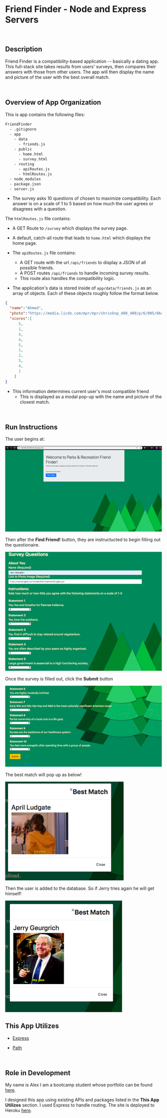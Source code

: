 # Friend Finder - Node and Express Servers

<br>

## Description

Friend Finder is a compatibility-based  application -- basically a dating app. This full-stack site takes results from users' surveys, then compares their answers with those from other users. The app will then display the name and picture of the user with the best overall match.



<br>

## Overview of App Organization

This is app contains the following files:

  ```
  FriendFinder
    - .gitignore
    - app
      - data
        - friends.js
      - public
        - home.html
        - survey.html
      - routing
        - apiRoutes.js
        - htmlRoutes.js
    - node_modules
    - package.json
    - server.js
  ```
  
* The survey asks 10 questions of chosen to maximize compatibility. Each answer is on a scale of 1 to 5 based on how much the user agrees or disagrees with a question.

The `htmlRoutes.js` file contains:

   * A GET Route to `/survey` which displays the survey page.
   * A default, catch-all route that leads to `home.html` which displays the home page.

* The `apiRoutes.js` file contains:

   * A GET route with the url `/api/friends` to display a JSON of all possible friends.
   * A POST routes `/api/friends` to handle incoming survey results. 
   * This route also handles the compatibility logic.

* The application's data is stored inside of `app/data/friends.js` as an array of objects. Each of these objects roughly follow the format below.

```json
{
  "name":"Ahmed",
  "photo":"https://media.licdn.com/mpr/mpr/shrinknp_400_400/p/6/005/064/1bd/3435aa3.jpg",
  "scores":[
      5,
      1,
      4,
      4,
      5,
      1,
      2,
      5,
      4,
      1
    ]
}
```

* This information determines current user's most compatible friend
  * This is displayed as a modal pop-up with the name and picture of the closest match.



<br>

## Run Instructions

The user begins at:

![HomeScreen](assets/images/HomeScreen.png)

Then after the **Find Friend!** button, they are instructucted to begin filling out the questionaire.

![InitialSurvey](assets/images/InitialSurvey.png)

Once the survey is filled out, click the **Submit** button

![SubmitSurvey](assets/images/SubmitSurvey.png)

The best match will pop up as below!

![Results](assets/images/Results.png)

Then the user is added to the database. So if Jerry tries again he will get himself!

![Repeat](assets/images/Repeat.png)

## This App Utilizes

   * [Express](https://www.npmjs.com/package/express)

   * [Path](https://www.npmjs.com/package/path)



<br>

## Role in Development

My name is Alex I am a bootcamp student whose portfolio can be found
[here]( https://alexsamalot19.github.io/Samalot-Alexander-Portfolio/).

I designed this app using existing APIs and packages listed in the **This App Utilizes** section. I used Express to handle routing. The site is deployed to Heroku [here](https://friendfinder987.herokuapp.com/).